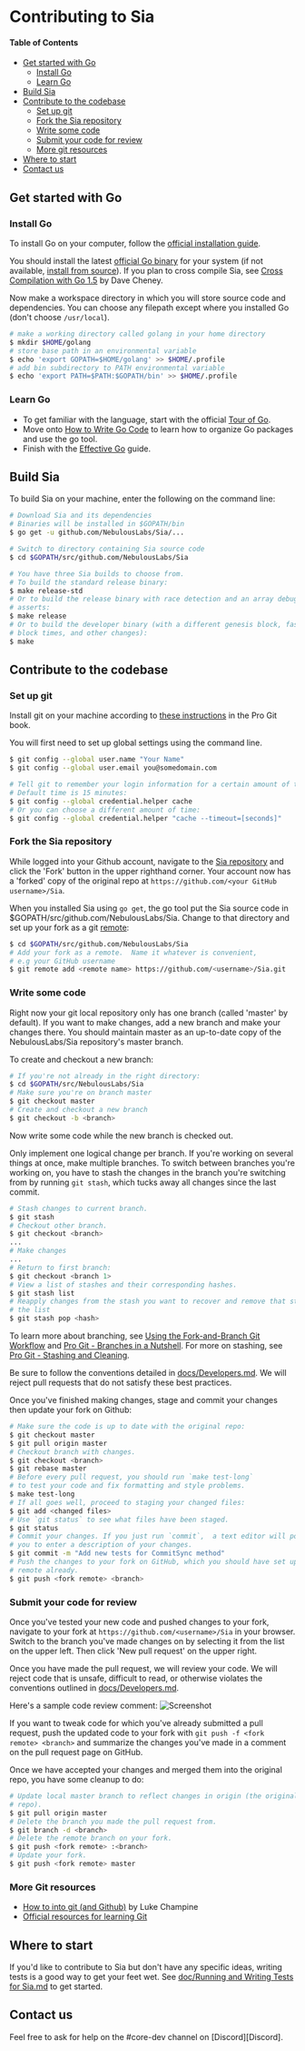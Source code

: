 # Contributing to Sia

#### Table of Contents
* [Get started with Go](#go)
  * [Install Go](#install-go)
  * [Learn Go]("learn-go")
* [Build Sia](#build-sia)
* [Contribute to the codebase](#contribute)
  * [Set up git](#setup-git)
  * [Fork the Sia repository](#fork)
  * [Write some code](#write)
  * [Submit your code for review](#pull)
  * [More git resources](#git-resources)
* [Where to start](#where-to-start)
* [Contact us](#contact)

<a name="go"/>

## Get started with Go

<a name="install-go"/>

### Install Go

To install Go on your computer, follow the 
[official installation guide][install-go].  

You should install the latest [official Go binary][binary] for your system (if 
not available, [install from source][source]).  If you plan to cross compile 
Sia, see [Cross Compilation with Go 1.5][cross] by Dave Cheney.  

Now make a workspace directory in which you will store source code and 
dependencies.  You can choose any filepath except where you installed Go (don't 
choose `/usr/local`).

```bash
# make a working directory called golang in your home directory
$ mkdir $HOME/golang
# store base path in an environmental variable
$ echo 'export GOPATH=$HOME/golang' >> $HOME/.profile
# add bin subdirectory to PATH environmental variable
$ echo 'export PATH=$PATH:$GOPATH/bin' >> $HOME/.profile
```

<a name="learn-go"/>

### Learn Go

* To get familiar with the language, start with the official [Tour of Go][tour].
* Move onto [How to Write Go Code][how] to learn how to organize Go packages 
and use the go tool.
* Finish with the [Effective Go][effective] guide.

<a name="build-sia"/>

## Build Sia

To build Sia on your machine, enter the following on the command line:

```bash
# Download Sia and its dependencies
# Binaries will be installed in $GOPATH/bin
$ go get -u github.com/NebulousLabs/Sia/...

# Switch to directory containing Sia source code
$ cd $GOPATH/src/github.com/NebulousLabs/Sia

# You have three Sia builds to choose from.
# To build the standard release binary:
$ make release-std
# Or to build the release binary with race detection and an array debugging 
# asserts:
$ make release
# Or to build the developer binary (with a different genesis block, faster 
# block times, and other changes):
$ make
```

<a name="contribute"/>

## Contribute to the codebase

<a name="setup-git"/>

### Set up git

Install git on your machine according to [these instructions][install-git] in 
the Pro Git book.

You will first need to set up global settings using the command line.
```bash
$ git config --global user.name "Your Name"
$ git config --global user.email you@somedomain.com

# Tell git to remember your login information for a certain amount of time.
# Default time is 15 minutes:
$ git config --global credential.helper cache
# Or you can choose a different amount of time:
$ git config --global credential.helper "cache --timeout=[seconds]"

```
<a name="fork"/>

### Fork the Sia repository

While logged into your Github account, navigate to the [Sia repository][sia] 
and click the 'Fork' button in the upper righthand corner.  Your account now 
has a 'forked' copy of the original repo at 
`https://github.com/<your GitHub username>/Sia`.

When you installed Sia using `go get`, the go tool put the Sia source code in 
$GOPATH/src/github.com/NebulousLabs/Sia. Change to that directory and set up
your fork as a git [remote][remote]:

```bash
$ cd $GOPATH/src/github.com/NebulousLabs/Sia
# Add your fork as a remote.  Name it whatever is convenient,
# e.g your GitHub username
$ git remote add <remote name> https://github.com/<username>/Sia.git
```

<a name="write"/>

### Write some code

Right now your git local repository only has one branch (called 'master' by 
default). If you want to make changes, add a new branch and make your changes 
there. You should maintain master as an up-to-date copy of the NebulousLabs/Sia 
repository's master branch.

To create and checkout a new branch:
```bash
# If you're not already in the right directory:
$ cd $GOPATH/src/NebulousLabs/Sia
# Make sure you're on branch master
$ git checkout master
# Create and checkout a new branch
$ git checkout -b <branch>
```
Now write some code while the new branch is checked out.

Only implement one logical change per branch. If you're working on several 
things at once, make multiple branches. To switch between branches you're 
working on, you have to stash the changes in the branch you're switching from 
by running `git stash`, which tucks away all changes since the last 
commit.

```bash
# Stash changes to current branch.
$ git stash
# Checkout other branch.
$ git checkout <branch>
...
# Make changes
...
# Return to first branch:
$ git checkout <branch 1>
# View a list of stashes and their corresponding hashes.
$ git stash list
# Reapply changes from the stash you want to recover and remove that stash from.
# the list
$ git stash pop <hash>
```

To learn more about branching, see 
[Using the Fork-and-Branch Git Workflow][branch] and 
[Pro Git - Branches in a Nutshell][nutshell].
For more on stashing, see [Pro Git - Stashing and Cleaning][stashing].
  
Be sure to follow the conventions detailed in 
[docs/Developers.md][developers.md].  We will reject pull requests that do not 
satisfy these best practices.

Once you've finished making changes, stage and commit your changes then update 
your fork on Github:

```bash
# Make sure the code is up to date with the original repo:
$ git checkout master
$ git pull origin master
# Checkout branch with changes.
$ git checkout <branch>
$ git rebase master
# Before every pull request, you should run `make test-long`
# to test your code and fix formatting and style problems.
$ make test-long
# If all goes well, proceed to staging your changed files:
$ git add <changed files>
# Use `git status` to see what files have been staged.
$ git status
# Commit your changes. If you just run `commit`,  a text editor will pop up for 
# you to enter a description of your changes.
$ git commit -m "Add new tests for CommitSync method"
# Push the changes to your fork on GitHub, which you should have set up as a 
# remote already.
$ git push <fork remote> <branch>
```
<a name="pull"/>

### Submit your code for review

Once you've tested your new code and pushed changes to your fork, navigate to 
your fork at `https://github.com/<username>/Sia` in your browser.  
Switch to the branch you've made changes on by selecting it from the list on 
the upper left.  Then click 'New pull request' on the upper right.

Once you have made the pull request, we will review your code.  We will reject 
code that is unsafe, difficult to read, or otherwise violates the conventions 
outlined in [docs/Developers.md][developers.md].

Here's a sample code review comment:
![Screenshot](assets/codereview.png)

If you want to tweak code for which you've already submitted a pull request,
push the updated code to your fork with `git push -f <fork remote> <branch>` and
summarize the changes you've made in a comment on the pull request page on 
GitHub.

Once we have accepted your changes and merged them into the original repo, you 
have some cleanup to do:

```bash
# Update local master branch to reflect changes in origin (the original 
# repo).
$ git pull origin master
# Delete the branch you made the pull request from.
$ git branch -d <branch>
# Delete the remote branch on your fork.
$ git push <fork remote> :<branch>
# Update your fork.
$ git push <fork remote> master
```
<a name="git-resources"/>

### More Git resources

  * [How to into git (and Github)][luke] by Luke Champine
  * [Official resources for learning Git][git]

<a name="where-to-start"/>

## Where to start

If you'd like to contribute to Sia but don't have any specific ideas, writing 
tests is a good way to get your feet wet.  See [doc/Running and Writing Tests for Sia.md](Running%20and%20Writing%20Tests%20for%20Sia.md) to get started.

<a name="contact"/>

## Contact us

Feel free to ask for help on the #core-dev channel on [Discord][Discord].

[cross]: http://dave.cheney.net/2015/08/22/cross-compilation-with-go-1-5
[binary]: https://golang.org/dl/
[source]: https://golang.org/doc/install/source
[tour]: https://tour.golang.org/welcome/1
[how]: https://golang.org/doc/code.html
[luke]: https://gist.github.com/lukechampine/6418449
[git]: https://git-scm.com/doc
[cheney]: http://dave.cheney.net/2013/06/09/writing-table-driven-tests-in-go
[install-go]: https://golang.org/doc/install
[signup]: https://github.com/join?source=header-home
[effective]: https://golang.org/doc/effective_go.html
[sia]: https://github.com/NebulousLabs/Sia
[branch]: http://blog.scottlowe.org/2015/01/27/using-fork-branch-git-workflow/
[developers.md]: https://github.com/NebulousLabs/Sia/blob/master/doc/Developers.md
[gofmt]: https://golang.org/cmd/gofmt/
[nutshell]: https://git-scm.com/book/en/v2/Git-Branching-Branches-in-a-Nutshell
[slack]: http://slackin.siacoin.com
[install-git]: https://git-scm.com/book/en/v2/Getting-Started-Installing-Git
[test-doc]: https://github.com/NebulousLabs/Sia/blob/master/doc/Testing.md
[stashing]: https://git-scm.com/book/en/v2/Git-Tools-Stashing-and-Cleaning
[remote]: https://git-scm.com/book/en/v2/Git-Basics-Working-with-Remotes
